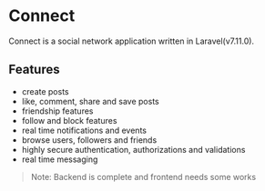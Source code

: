# Connect
Connect is a social network application written in Laravel(v7.11.0).

## Features
- create posts
- like, comment, share and save posts
- friendship features
- follow and block features
- real time notifications and events
- browse users, followers and friends
- highly secure authentication, authorizations and validations
- real time messaging

>Note: Backend is complete and frontend needs some works
